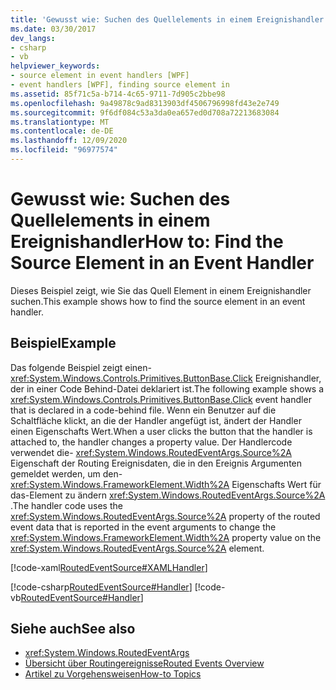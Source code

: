 ```yaml
---
title: 'Gewusst wie: Suchen des Quellelements in einem Ereignishandler'
ms.date: 03/30/2017
dev_langs:
- csharp
- vb
helpviewer_keywords:
- source element in event handlers [WPF]
- event handlers [WPF], finding source element in
ms.assetid: 85f71c5a-b714-4c65-9711-7d905c2bbe98
ms.openlocfilehash: 9a49878c9ad8313903df4506796998fd43e2e749
ms.sourcegitcommit: 9f6df084c53a3da0ea657ed0d708a72213683084
ms.translationtype: MT
ms.contentlocale: de-DE
ms.lasthandoff: 12/09/2020
ms.locfileid: "96977574"
---
```

# <a name="how-to-find-the-source-element-in-an-event-handler"></a><span data-ttu-id="c3ab3-102">Gewusst wie: Suchen des Quellelements in einem Ereignishandler</span><span class="sxs-lookup"><span data-stu-id="c3ab3-102">How to: Find the Source Element in an Event Handler</span></span>
<span data-ttu-id="c3ab3-103">Dieses Beispiel zeigt, wie Sie das Quell Element in einem Ereignishandler suchen.</span><span class="sxs-lookup"><span data-stu-id="c3ab3-103">This example shows how to find the source element in an event handler.</span></span>  
  
## <a name="example"></a><span data-ttu-id="c3ab3-104">Beispiel</span><span class="sxs-lookup"><span data-stu-id="c3ab3-104">Example</span></span>  
 <span data-ttu-id="c3ab3-105">Das folgende Beispiel zeigt einen- <xref:System.Windows.Controls.Primitives.ButtonBase.Click> Ereignishandler, der in einer Code Behind-Datei deklariert ist.</span><span class="sxs-lookup"><span data-stu-id="c3ab3-105">The following example shows a <xref:System.Windows.Controls.Primitives.ButtonBase.Click> event handler that is declared in a code-behind file.</span></span> <span data-ttu-id="c3ab3-106">Wenn ein Benutzer auf die Schaltfläche klickt, an die der Handler angefügt ist, ändert der Handler einen Eigenschafts Wert.</span><span class="sxs-lookup"><span data-stu-id="c3ab3-106">When a user clicks the button that the handler is attached to, the handler changes a property value.</span></span> <span data-ttu-id="c3ab3-107">Der Handlercode verwendet die- <xref:System.Windows.RoutedEventArgs.Source%2A> Eigenschaft der Routing Ereignisdaten, die in den Ereignis Argumenten gemeldet werden, um den- <xref:System.Windows.FrameworkElement.Width%2A> Eigenschafts Wert für das-Element zu ändern <xref:System.Windows.RoutedEventArgs.Source%2A> .</span><span class="sxs-lookup"><span data-stu-id="c3ab3-107">The handler code uses the <xref:System.Windows.RoutedEventArgs.Source%2A> property of the routed event data that is reported in the event arguments to change the <xref:System.Windows.FrameworkElement.Width%2A> property value on the <xref:System.Windows.RoutedEventArgs.Source%2A> element.</span></span>  
  
 [!code-xaml[RoutedEventSource#XAMLHandler](~/samples/snippets/csharp/VS_Snippets_Wpf/RoutedEventSource/CSharp/default.xaml#xamlhandler)]  
  
 [!code-csharp[RoutedEventSource#Handler](~/samples/snippets/csharp/VS_Snippets_Wpf/RoutedEventSource/CSharp/default.xaml.cs#handler)]
 [!code-vb[RoutedEventSource#Handler](~/samples/snippets/visualbasic/VS_Snippets_Wpf/RoutedEventSource/VisualBasic/default.xaml.vb#handler)]  
  
## <a name="see-also"></a><span data-ttu-id="c3ab3-108">Siehe auch</span><span class="sxs-lookup"><span data-stu-id="c3ab3-108">See also</span></span>

- <xref:System.Windows.RoutedEventArgs>
- [<span data-ttu-id="c3ab3-109">Übersicht über Routingereignisse</span><span class="sxs-lookup"><span data-stu-id="c3ab3-109">Routed Events Overview</span></span>](routed-events-overview.md)
- [<span data-ttu-id="c3ab3-110">Artikel zu Vorgehensweisen</span><span class="sxs-lookup"><span data-stu-id="c3ab3-110">How-to Topics</span></span>](events-how-to-topics.md)
